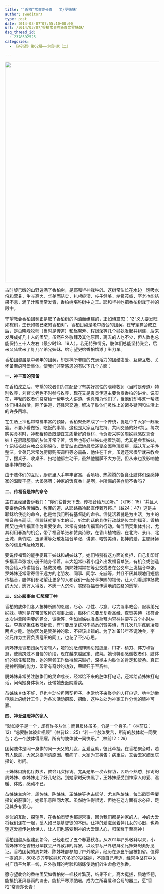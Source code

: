 ```yaml
---
title: '“香柏”常青亦长青   文/罗姊妹'
author: sweditor3
type: post
date: 2014-03-07T07:55:10+00:00
url: /2014/03/07/香柏常青亦长青文罗姊妹/
dsq_thread_id:
  - 2378592525
categories:
  - 《@守望》第62期——小组•家（二）

---
```

<p style="text-align: center;">
  <a href="http://t5.shwchurch.org/wp-content/uploads/2014/03/16小组·家之香柏团契.jpg"><img class="aligncenter  wp-image-10554" alt="16小组·家之香柏团契" src="http://t5.shwchurch.org/wp-content/uploads/2014/03/16小组·家之香柏团契.jpg" width="1198" height="720" srcset="http://t5.shwchurch.org/wp-content/uploads/2014/03/16小组·家之香柏团契.jpg 1997w, http://t5.shwchurch.org/wp-content/uploads/2014/03/16小组·家之香柏团契-500x300.jpg 500w" sizes="(max-width: 1198px) 100vw, 1198px" /></a>
</p>

古时黎巴嫩的山野遍满了香柏树，是耶和华神栽种的。这树常生长在水边，饱吸水份和营养，生长高大、华美而结实，扎根极深，枝子健美，树冠茂盛，至老也能结果不息，满了汁浆而常发青，香柏树堪称树中之王。耶和华神也把香柏树栽于神的殿中。

守望教会香柏团契正是取了香柏树的内涵而组建的，正如诗篇92：12“义人要发旺如棕树，生长如黎巴嫩的香柏树”。香柏团契是老中结合的团契，在守望教会成立后，是由晓峰牧师（当时是传道）和赵馨芳、程凤荣等几个姊妹发起并组建，后来发展成好几十人的团契。虽然户外敬拜及其他原因，离去的人也不少，但人数也总能保持三十人左右（最少时18、19人）。若无特殊情况，肢体们总能坚持聚会，后来又陆续来了好几个弟兄姊妹，给守望更给香柏增添了生力军。

香柏团契虽是中老年的团契，却是神所眷顾的充满活力的团结友爱、互帮互敬、关怀备至的可爱集体。使我们非常感恩的有以下几个方面：

**一、神丰富的预备**

在香柏成立后，守望的牧者们为其配备了有美好灵性的晓峰牧师（当时是传道）特别牧养，刘官长老也不时参与牧养，现在又是袁灵传道主要负责香柏的讲台。说实在，年轻的牧者们常常给一帮年长人讲道，也真难为他们了，但他们却与这一帮肢体们相处融洽，除了讲道，还经常交通，解决了肢体们灵性上的诸多疑问和生活上的许多困难。

在生活上神也常常有丰富的预备，香柏聚会养成了一个传统，就是中午大家一起爱宴。不要小看做饭、吃饭的事情，这也是大家互相扶持、共同交通的好时机。每次购买食材时，神都给预备既便宜又质量好的食材，令负责采购的周姊妹感叹真奇妙！在厨房服事的肢体非常辛苦，饭后也有好些姊妹抢着洗碗，尤其是会素姊妹，年纪轻轻就在教会全职服侍，爱宴结束后她最后还要全面整理厨房，既认真又干净整洁。曾弟兄常常为厨房购买调料等必需品，他住在丰台，虽远还常很早就来教会了，摆桌子、收桌子、扫地他都主动干，虽然他腿脚不大方便，但从来也没影响他服事神的教会。

由于肢体们的互助，厨房里人手丰丰富富，香喷喷、热腾腾的饭食让肢体们深感神家的温暖丰盛。大家感喟：神家的饭真香！是啊，神所赐的美食能不香吗？

**二、传福音是神的命令**

主在圣经里告诉我们：“你们往普天下去，传福音给万民听。”（可16：15）“并且人要奉他的名传悔改、赦罪的道，从耶路撒冷起直传到万邦。”（路24：47）这是主耶稣给使徒的命令，也是给我们所有基督徒的命令。信徒活着就是为主活，为主的福音命令而活，信耶稣就要听主的话，听主的话的具体行动就是传主的福音。香柏团契也把传福音作为重要使命，常常有集体传福音的行动。每当团契集体外出，尤其利用春游的机会，带了福音单张和赞美诗歌，在香山植物园、在北海、景山、北土城、紫竹院、玉渊潭等处散发福音单张、讲道、唱赞美诗，把神的爱，主耶稣拯救的信息传达给万民。

要说传福音的能手要算丰姊妹和胡姊妹了。她们特别有这方面的负担，自己复印好多福音单张或小册子随身带着。丰大姐常带着小组外出发福音单张，有机会或创造机会给人传讲福音，拯救灵魂。胡姊妹常常在等公交或者在公交车上发福音单张。罗姊妹还常常寄信于远方的老朋友、同事、同学、亲戚等，并且不厌其烦地用短信传福音，肢体们都渴望让更多的人和我们一起分享神赐的福份，让人们看到神拯救的大光，愿万人得救，不愿一人沉沦，实现将福音传遍地的四极的愿望。

**三、忠心服事主 归荣耀于神**

香柏的肢体们各人按神所赐的恩赐，尽心、尽性、尽意、尽力服事教会、服事弟兄姊妹。特别是在带领敬拜的服事上面，肢体们总要反复看圣经、查赞美诗，找符合本次讲章所需要的经文、诗歌等。例如肖姊妹准备敬拜内容往往要花五个小时左右。李弟兄担任教唱新歌，有时要反复练习不熟悉的赞美诗，有几次几乎练到凌晨两点才睡。他说因为是赞美神的歌，不应该出错的。为了准备13年圣诞晚会，李弟兄作为主要负责组织的同工，也花了不少心思。

周姊妹是香柏团契的带领人，她特别感谢神赐给她胆量、口才、精力、体力和智慧，使她跨过不自信的阶段，现在越来越坚定、成熟。她也特别感谢牧者们、肢体们的信任和鼓励，她的带领工作做得越来越好，深得主内肢体的肯定和赞扬。真正是神所赐的能力，常常有奇妙的功效，荣耀归于至高神。

脱姊妹非常关注肢体们的灵命成长，经常给不来的肢体打电话，还常给苗姊妹打电话，问候她身体状况，还带她去医院看病。

苗姊妹身体不好，但也主动分担团契担子，也常给不来聚会的人打电话，她主动做电脑上的统计工作，为各次活动摄影、摄像，这种处处为神家工作分忧的精神可嘉。

**四、神爱温暖神的家人**

“就如身子是一个，却有许多肢体；而且肢体虽多，仍是一个身子。”（林前12：12）“总要肢体彼此相顾”（林前12：25）“若一个肢体受苦，所有的肢体就一同受苦；若一个肢体得荣耀，所有的肢体就一同快乐。”（林前12：26）

团契肢体是同一身体的同一天父的儿女，互爱互助，彼此牵挂，在香柏聚会时，若有人缺席，大家总要问清原因，若病了，大家为其祷告；病重些，又会去家或医院探访、慰问。

王姊妹因病化疗数次，教会几次探访。尤其是第一次去探访，因路不熟悉，探访的周姊妹、李姊妹走了好几站路，到她家时天快黑了，王姊妹感受到神家人的爱、温暖、体贴，感动不已。

苗姊妹生病时，周姊妹、陈姊妹、王姊妹等也去探望，尤其陈姊妹，每当团契需要探访的服事时，她都乐意陪同大家。虽然她住得很远，但她在这方面有求必应，足见其多有爱心。

类似的互助、探望等，在香柏团契也都是常事，因为我们都是神家的人，神的大爱将我们连在一起，爱人如己是基督徒的本份。让神的爱滋润着神儿女的心田，也希望这爱能传达给世人，让人们也感受到神的大爱暖人心，归荣耀于至高神！

香柏团契从组建到如今，已经走过了五个春夏秋冬。从2011年户外敬拜以来，小雪姊妹常在香柏分享教会户外敬拜的异象，以及参与户外敬拜弟兄姊妹的美好见证。香柏团契的周姊妹、陈姊妹都参加了户外敬拜，经历在派出所里被扣留。值得一提的是，80多岁的李姊妹和70多岁的胡姊妹，不顾自己年迈，经常争战在中关村广场平台第一线，户外敬拜的考验和锻炼使她们的生命愈老弥香。

愿守望教会的香柏团契如香柏树一样枝叶繁茂，结果不止，高大挺拔，质地坚韧，能抵抗狂风暴雨的袭击，能抗严寒顶酷暑，成为主所喜爱和合用的器皿，愿“香柏”常青亦长青！

<p style="text-align: center;">